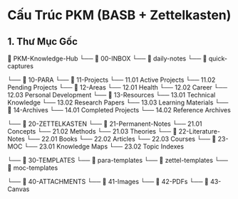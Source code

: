 # Cấu Trúc PKM (BASB + Zettelkasten)

## 1. Thư Mục Gốc
📁 PKM-Knowledge-Hub
  └── 📁 00-INBOX
      └── 📄 daily-notes
      └── 📄 quick-captures
  
  └── 📁 10-PARA
      └── 📁 11-Projects
          └── 11.01 Active Projects
          └── 11.02 Pending Projects
      └── 📁 12-Areas
          └── 12.01 Health
          └── 12.02 Career
          └── 12.03 Personal Development
      └── 📁 13-Resources
          └── 13.01 Technical Knowledge
          └── 13.02 Research Papers
          └── 13.03 Learning Materials
      └── 📁 14-Archives
          └── 14.01 Completed Projects
          └── 14.02 Reference Archives
  
  └── 📁 20-ZETTELKASTEN
      └── 📁 21-Permanent-Notes
          └── 21.01 Concepts
          └── 21.02 Methods
          └── 21.03 Theories
      └── 📁 22-Literature-Notes
          └── 22.01 Books
          └── 22.02 Articles
          └── 22.03 Courses
      └── 📁 23-MOC
          └── 23.01 Knowledge Maps
          └── 23.02 Topic Indexes
  
  └── 📁 30-TEMPLATES
      └── 📄 para-templates
      └── 📄 zettel-templates
      └── 📄 moc-templates
  
  └── 📁 40-ATTACHMENTS
      └── 📁 41-Images
      └── 📁 42-PDFs
      └── 📁 43-Canvas 